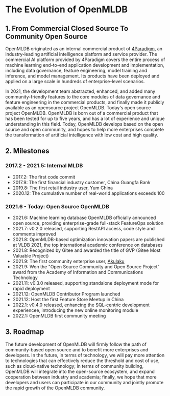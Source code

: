 # The Evolution of OpenMLDB

## 1. From Commercial Closed Source To Community Open Source

OpenMLDB originated as an internal commercial product of [4Paradigm](https://www.4paradigm.com), an industry-leading artificial intelligence platform and service provider. The commercial AI platform provided by 4Paradigm covers the entire process of machine learning end-to-end application development and implementation, including data governance, feature engineering, model training and inference, and model management. Its products have been deployed and applied on a large scale in hundreds of enterprise-level scenarios.

In 2021, the development team abstracted, enhanced, and added many community-friendly features to the core modules of data governance and feature engineering in the commercial products, and finally made it publicly available as an opensource project OpenMLDB. Today's open source project OpenMLDB. OpenMLDB is born out of a commercial product that has been tested for up to five years, and has a lot of experience and unique understanding in this field. Today, OpenMLDB develops based on the open source and open community, and hopes to help more enterprises complete the transformation of artificial intelligence with low cost and high quality.

## 2. Milestones

### 2017.2 - 2021.5: Internal  MLDB

- 2017.2: The first code commit
- 2017.9: The first financial industry customer, China Guangfa Bank
- 2019.8: The first retail industry user, Yum China
- 2020.12: The cumulative number of real-world applications exceeds 100

### 2021.6 - Today: Open Source OpenMLDB

- 2021.6: Machine learning database OpenMLDB officially announced open source, providing enterprise-grade full-stack FeatureOps solution
- 2021.7: v0.2.0 released, supporting RestAPI access, code style and comments improved
- 2021.8: OpenMLDB-based optimization innovation papers are published at VLDB 2021, the top international academic conference on databases
- 2021.8: Recognized by Gitee and awarded the title of GVP (Gitee Most Valuable Project)
- 2021.9: The first community enterprise user, [Akulaku](https://www.akulaku.com/)
- 2021.9: Won the "Open Source Community and Open Source Project" award from the Academy of Information and Communications Technology
- 2021.11: v0.3.0 released, supporting standalone deployment mode for rapid deployment
- 2021.12: OpenMLDB Contributor Program launched
- 2021.12: Host the first Feature Store Meetup in China
- 2022.1: v0.4.0 released, enhancing the SQL-centric development experiencee, introducing the new online monitoring module
- 2022.1: OpenMLDB first community meeting

## 3. Roadmap

The future development of OpenMLDB will firmly follow the path of community-based open source and to benefit more enterprises and developers. In the future, in terms of technology, we will pay more attention to technologies that can effectively reduce the threshold and cost of use, such as cloud-native technology; in terms of community building, OpenMLDB will integrate into the open-source ecosystem, and expand cooperation between industry and academia; finally, we hope that more developers and users can participate in our community and jointly promote the rapid growth of the OpenMLDB community.
